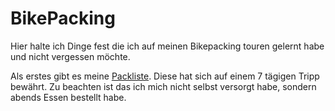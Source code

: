 # BikePacking

Hier halte ich Dinge fest die ich auf meinen Bikepacking touren gelernt habe und nicht vergessen möchte.

Als erstes gibt es meine [Packliste](bp_Packliste.md).
Diese hat sich auf einem 7 tägigen Tripp bewährt.
Zu beachten ist das ich mich nicht selbst versorgt habe, sondern abends Essen bestellt habe.